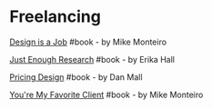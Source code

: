 # Freelancing

[Design is a Job](https://abookapart.com/products/design-is-a-job) \#book - by Mike Monteiro

[Just Enough Research](https://abookapart.com/products/just-enough-research) \#book - by Erika Hall

[Pricing Design](https://abookapart.com/products/pricing-design) \#book - by Dan Mall

[You're My Favorite Client](https://abookapart.com/products/youre-my-favorite-client) \#book - by Mike Monteiro

